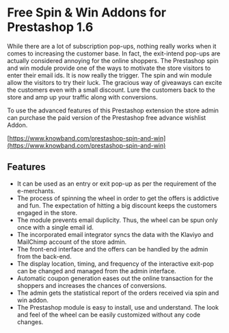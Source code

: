 # Free Spin & Win Addons for Prestashop 1.6
While there are a lot of subscription pop-ups, nothing really works when it comes to increasing the customer base. In fact, the exit-intend pop-ups are actually considered annoying for the online shoppers. The Prestashop spin and win module provide one of the ways to motivate the store visitors to enter their email ids. It is now really the trigger. The spin and win module allow the visitors to try their luck. The gracious way of giveaways can excite the customers even with a small discount. Lure the customers back to the store and amp up your traffic along with conversions.

To use the advanced features of this Prestashop extension the store admin can purchase the paid version of the Prestashop free advance wishlist Addon.

[https://www.knowband.com/prestashop-spin-and-win](https://www.knowband.com/prestashop-spin-and-win)

## Features
* It can be used as an entry or exit pop-up as per the requirement of the e-merchants.
* The process of spinning the wheel in order to get the offers is addictive and fun. The expectation of hitting a big discount keeps the customers engaged in the store.
* The module prevents email duplicity. Thus, the wheel can be spun only once with a single email id.
* The incorporated email integrator syncs the data with the Klaviyo and MailChimp account of the store admin.
* The front-end interface and the offers can be handled by the admin from the back-end.
* The display location, timing, and frequency of the interactive exit-pop can be changed and managed from the admin interface.
* Automatic coupon generation eases out the online transaction for the shoppers and increases the chances of conversions.
* The admin gets the statistical report of the orders received via spin and win addon.
* The Prestashop module is easy to install, use and understand. The look and feel of the wheel can be easily customized without any code changes.
